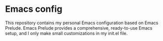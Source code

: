 # Emacs config

This repository contains my personal Emacs configuration based on
Emacs Prelude. Emacs Prelude provides a comprehensive, ready-to-use
Emacs setup, and I only make small customizations in my init.el file.
